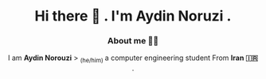 <div align="center">
  <h1 align="center">
  Hi there 👋 . I'm Aydin Noruzi .
</h1> 
<h3>
  About me 🙎‍♂️
</h3>

I am **Aydin Norouzi** > <sub> (he/him) </sub> a computer engineering student From **Iran 🇮🇷** .
</div>
